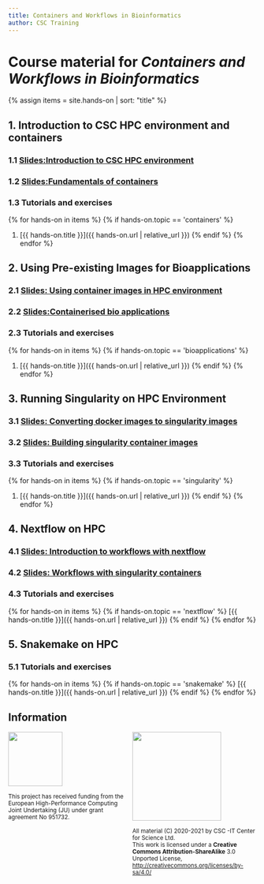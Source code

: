 ```yaml
---
title: Containers and Workflows in Bioinformatics
author: CSC Training
---
```


# Course material for _Containers and Workflows in Bioinformatics_ 

{% assign items = site.hands-on |  sort: "title" %}


## 1.  Introduction to CSC HPC environment and containers
### 1.1 [Slides:Introduction to CSC HPC environment](https://a3s.fi/containers-workflows/CSC_HPC_Environment.html)
### 1.2 [Slides:Fundamentals of containers](https://a3s.fi/containers-workflows/Introduction_to_Containers.html)
### 1.3 Tutorials and exercises
{% for hands-on in items %}
{% if hands-on.topic == 'containers' %}
1. [{{ hands-on.title }}]({{ hands-on.url | relative_url }})
{% endif %}
{% endfor %}

## 2. Using Pre-existing Images for Bioapplications
### 2.1 [Slides: Using container images in HPC environment](https://a3s.fi/containers-workflows/Containers_in_HPC_environment.html)
### 2.2 [Slides:Containerised bio applications](https://a3s.fi/containers-workflows/bioapplications.html)
### 2.3 Tutorials and exercises
{% for hands-on in items %}
{% if hands-on.topic == 'bioapplications' %}
1. [{{ hands-on.title }}]({{ hands-on.url | relative_url }})
{% endif %}
{% endfor %}

## 3. Running Singularity on HPC Environment 
### 3.1 [Slides: Converting docker images to singularity images](https://a3s.fi/containers-workflows/docker2singularity.html)
### 3.2 [Slides: Building singularity container images](https://a3s.fi/containers-workflows/Building_Singularity_Containers.html)
### 3.3 Tutorials and exercises
{% for hands-on in items %}
{% if hands-on.topic == 'singularity' %}
1. [{{ hands-on.title }}]({{ hands-on.url | relative_url }})
{% endif %}
{% endfor %}

## 4. Nextflow on HPC 
### 4.1 [Slides: Introduction to workflows with nextflow](https://a3s.fi/containers-workflows/Intro_workflows.pdf)
### 4.2 [Slides: Workflows with singularity containers](https://a3s.fi/containers-workflows/workflow_singularity_containers.pdf)
### 4.3 Tutorials and exercises
{% for hands-on in items %}
{% if hands-on.topic == 'nextflow' %}
[{{ hands-on.title }}]({{ hands-on.url | relative_url }})
{% endif %}
{% endfor %}

## 5. Snakemake on HPC 
### 5.1 Tutorials and exercises
{% for hands-on in items %}
{% if hands-on.topic == 'snakemake' %}
[{{ hands-on.title }}]({{ hands-on.url | relative_url }})
{% endif %}
{% endfor %}

## Information
<p></p>

<p>
  <div style="float: left; width: 50%;">
   <img src="./slides/img/EuroCC_Logo_invert.png" width=110 align=middle/>
   <p><small>
     This project has received funding from the European High-Performance Computing Joint Undertaking (JU) under grant agreement No 951732.
      </small>
    </p>
  </div>
  <div style="float: right; width: 50%;">
    <img src="https://mirrors.creativecommons.org/presskit/buttons/88x31/png/by-sa.png" width=180>
    <p><small>
  All material (C) 2020-2021 by CSC -IT Center for Science Ltd.  <br />
  This work is licensed under a <strong>Creative Commons Attribution-ShareAlike</strong> 3.0 <br />
  Unported License, <a href="http://creativecommons.org/licenses/by-sa/4.0/">http://creativecommons.org/licenses/by-sa/4.0/</a>
      </small>
    </p>
  </div>
</p>
<p>&nbsp;</p>
   
